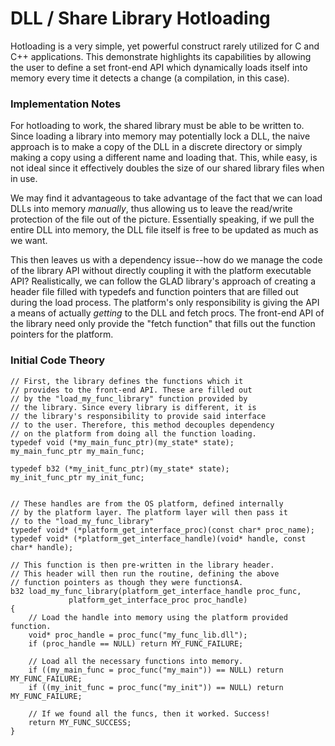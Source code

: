 # DLL / Share Library Hotloading

Hotloading is a very simple, yet powerful construct rarely utilized for C and C++ applications.
This demonstrate highlights its capabilities by allowing the user to define a set front-end API
which dynamically loads itself into memory every time it detects a change (a compilation, in this case).

### Implementation Notes

For hotloading to work, the shared library must be able to be written to. Since loading a library
into memory may potentially lock a DLL, the naive approach is to make a copy of the DLL in a
discrete directory or simply making a copy using a different name and loading that. This, while easy,
is not ideal since it effectively doubles the size of our shared library files when in use.

We may find it advantageous to take advantage of the fact that we can load DLLs into memory *manually*,
thus allowing us to leave the read/write protection of the file out of the picture. Essentially speaking,
if we pull the entire DLL into memory, the DLL file itself is free to be updated as much as we want.

This then leaves us with a dependency issue--how do we manage the code of the library API without directly
coupling it with the platform executable API? Realistically, we can follow the GLAD library's approach of
creating a header file filled with typedefs and function pointers that are filled out during the load process.
The platform's only responsibility is giving the API a means of actually *getting* to the DLL and fetch procs.
The front-end API of the library need only provide the "fetch function" that fills out the function pointers
for the platform.

### Initial Code Theory

```
// First, the library defines the functions which it
// provides to the front-end API. These are filled out
// by the "load_my_func_library" function provided by
// the library. Since every library is different, it is
// the library's responsibility to provide said interface
// to the user. Therefore, this method decouples dependency
// on the platform from doing all the function loading.
typedef void (*my_main_func_ptr)(my_state* state);
my_main_func_ptr my_main_func;

typedef b32 (*my_init_func_ptr)(my_state* state);
my_init_func_ptr my_init_func;


// These handles are from the OS platform, defined internally
// by the platform layer. The platform layer will then pass it
// to the "load_my_func_library"
typedef void* (*platform_get_interface_proc)(const char* proc_name);
typedef void* (*platform_get_interface_handle)(void* handle, const char* handle);

// This function is then pre-written in the library header.
// This header will then run the routine, defining the above
// function pointers as though they were functionsA.
b32 load_my_func_library(platform_get_interface_handle proc_func,
			 platform_get_interface_proc proc_handle)
{
	// Load the handle into memory using the platform provided function.
	void* proc_handle = proc_func("my_func_lib.dll");
	if (proc_handle == NULL) return MY_FUNC_FAILURE;
	
	// Load all the necessary functions into memory.
	if ((my_main_func = proc_func("my_main")) == NULL) return MY_FUNC_FAILURE;
	if ((my_init_func = proc_func("my_init")) == NULL) return MY_FUNC_FAILURE;

	// If we found all the funcs, then it worked. Success!
	return MY_FUNC_SUCCESS;
}
```
